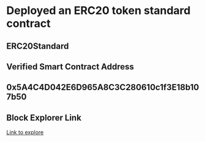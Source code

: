 # Deployed an ERC20 token standard contract

## ERC20Standard

## Verified Smart Contract Address

## 0x5A4C4D042E6D965A8C3C280610c1f3E18b107b50

## Block Explorer Link

[Link to explore](https://sepolia-blockscout.lisk.com/address/0x5A4C4D042E6D965A8C3C280610c1f3E18b107b50#code)
